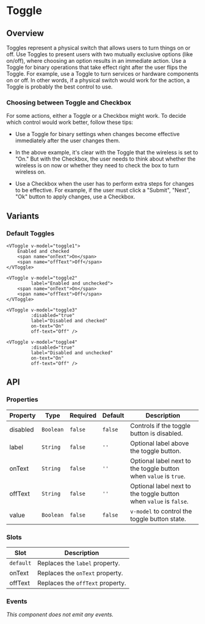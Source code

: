 # Toggle

## Overview

Toggles represent a physical switch that allows users to turn things on or off.
Use Toggles to present users with two mutually exclusive options (like on/off),
where choosing an option results in an immediate action. Use a Toggle for binary
operations that take effect right after the user flips the Toggle. For example,
use a Toggle to turn services or hardware components on or off. In other words,
if a physical switch would work for the action, a Toggle is probably the best
control to use.

### Choosing between Toggle and Checkbox

For some actions, either a Toggle or a Checkbox might work. To decide which
control would work better, follow these tips:

* Use a Toggle for binary settings when changes become effective immediately
  after the user changes them.

* In the above example, it's clear with the Toggle that the wireless is set to
  "On." But with the Checkbox, the user needs to think about whether the
  wireless is on now or whether they need to check the box to turn wireless on.

* Use a Checkbox when the user has to perform extra steps for changes to be
  effective. For example, if the user must click a "Submit", "Next", "Ok" button
  to apply changes, use a Checkbox.

## Variants

### Default Toggles

<page-toggle />

```vue
<VToggle v-model="toggle1">
    Enabled and checked
    <span name="onText">On</span>
    <span name="offText">Off</span>
</VToggle>

<VToggle v-model="toggle2"
         label="Enabled and unchecked">
    <span name="onText">On</span>
    <span name="offText">Off</span>
</VToggle>

<VToggle v-model="toggle3"
         :disabled="true"
         label="Disabled and checked"
         on-text="On"
         off-text="Off" />

<VToggle v-model="toggle4"
         :disabled="true"
         label="Disabled and unchecked"
         on-text="On"
         off-text="Off" />
```


## API

### Properties

| Property | Type      | Required | Default | Description                                                       |
|----------|-----------|----------|---------|-------------------------------------------------------------------|
| disabled | `Boolean` | `false`  | `false` | Controls if the toggle button is disabled.                        |
| label    | `String`  | `false`  | `''`    | Optional label above the toggle button.                           |
| onText   | `String`  | `false`  | `''`    | Optional label next to the toggle button when `value` is `true`.  |
| offText  | `String`  | `false`  | `''`    | Optional label next to the toggle button when `value` is `false`. |
| value    | `Boolean` | `false`  | `false` | `v-model` to control the toggle button state.                     |

### Slots

| Slot      | Description                      |
|-----------|----------------------------------|
| `default` | Replaces the `label` property.   |
| onText    | Replaces the `onText` property.  |
| offText   | Replaces the `offText` property. |

### Events

*This component does not emit any events.*
